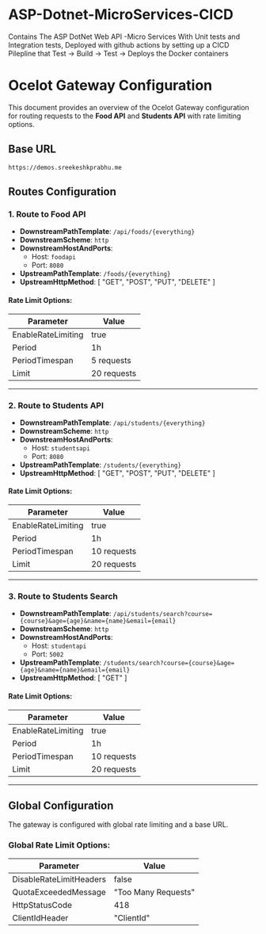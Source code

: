 # ASP-Dotnet-MicroServices-CICD
 Contains The ASP DotNet Web API -Micro Services With Unit tests and Integration tests, Deployed with github actions by setting up a CICD Pilepline that Test -> Build -> Test -> Deploys the Docker containers

 
# Ocelot Gateway Configuration

This document provides an overview of the Ocelot Gateway configuration for routing requests to the **Food API** and **Students API** with rate limiting options.
## Base URL

`https://demos.sreekeshkprabhu.me`

## Routes Configuration

### 1. Route to Food API

- **DownstreamPathTemplate**: `/api/foods/{everything}`
- **DownstreamScheme**: `http`
- **DownstreamHostAndPorts**:  
  - Host: `foodapi`  
  - Port: `8080`
- **UpstreamPathTemplate**: `/foods/{everything}`
- **UpstreamHttpMethod**: [ "GET", "POST", "PUT", "DELETE" ]

#### Rate Limit Options:

| Parameter        | Value       |
|------------------|-------------|
| EnableRateLimiting | true       |
| Period           | 1h          |
| PeriodTimespan   | 5 requests  |
| Limit            | 20 requests |

---

### 2. Route to Students API

- **DownstreamPathTemplate**: `/api/students/{everything}`
- **DownstreamScheme**: `http`
- **DownstreamHostAndPorts**:  
  - Host: `studentsapi`  
  - Port: `8080`
- **UpstreamPathTemplate**: `/students/{everything}`
- **UpstreamHttpMethod**: [ "GET", "POST", "PUT", "DELETE" ]

#### Rate Limit Options:

| Parameter        | Value       |
|------------------|-------------|
| EnableRateLimiting | true       |
| Period           | 1h          |
| PeriodTimespan   | 10 requests |
| Limit            | 20 requests |

---

### 3. Route to Students Search

- **DownstreamPathTemplate**: `/api/students/search?course={course}&age={age}&name={name}&email={email}`
- **DownstreamScheme**: `http`
- **DownstreamHostAndPorts**:  
  - Host: `studentapi`  
  - Port: `5002`
- **UpstreamPathTemplate**: `/students/search?course={course}&age={age}&name={name}&email={email}`
- **UpstreamHttpMethod**: [ "GET" ]

#### Rate Limit Options:

| Parameter        | Value       |
|------------------|-------------|
| EnableRateLimiting | true       |
| Period           | 1h          |
| PeriodTimespan   | 10 requests |
| Limit            | 20 requests |

---

## Global Configuration

The gateway is configured with global rate limiting and a base URL.

### Global Rate Limit Options:

| Parameter             | Value             |
|-----------------------|-------------------|
| DisableRateLimitHeaders | false           |
| QuotaExceededMessage  | "Too Many Requests" |
| HttpStatusCode        | 418               |
| ClientIdHeader        | "ClientId"        |


